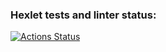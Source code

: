 ### Hexlet tests and linter status:
[![Actions Status](https://github.com/pavelchervonenko/java-project-78/actions/workflows/hexlet-check.yml/badge.svg)](https://github.com/pavelchervonenko/java-project-78/actions)
